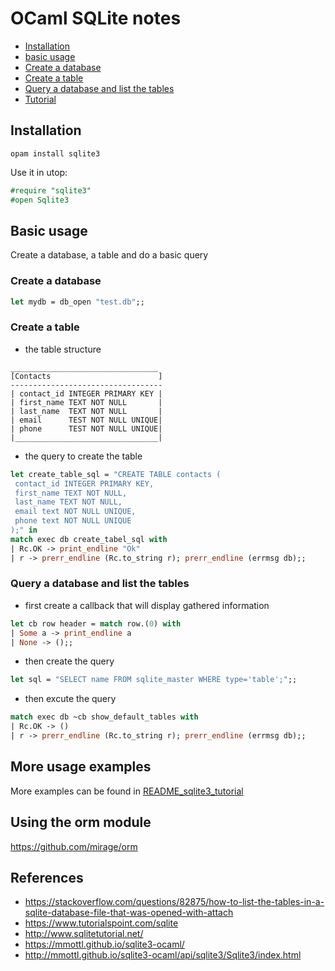 # OCaml SQLite notes

* [Installation](#installation)
* [basic usage](#basic-usage)
* [Create a database](#create-a-database)
* [Create a table](#create-a-table)
* [Query a database and list the tables](#query-a-database-and-list-the-tables)
* [Tutorial](#tutorial)

## Installation

```
opam install sqlite3
```

Use it in utop:

```ocaml
#require "sqlite3"
#open Sqlite3
```

## Basic usage
Create a database, a table and do a basic query

### Create a database
```ocaml
let mydb = db_open "test.db";;
```

### Create a table

* the table structure
```
_________________________________
[Contacts                        ]
----------------------------------
| contact_id INTEGER PRIMARY KEY |
| first_name TEXT NOT NULL       |
| last_name  TEXT NOT NULL       |
| email      TEST NOT NULL UNIQUE|
| phone      TEST NOT NULL UNIQUE|
|________________________________|
```

* the query to create the table

```ocaml
let create_table_sql = "CREATE TABLE contacts (
 contact_id INTEGER PRIMARY KEY,
 first_name TEXT NOT NULL,
 last_name TEXT NOT NULL,
 email text NOT NULL UNIQUE,
 phone text NOT NULL UNIQUE
);" in
match exec db create_tabel_sql with
| Rc.OK -> print_endline "Ok"
| r -> prerr_endline (Rc.to_string r); prerr_endline (errmsg db);;
```

### Query a database and list the tables

* first create a callback that will display gathered information

```ocaml
let cb row header = match row.(0) with
| Some a -> print_endline a
| None -> ();;
```

* then create the query
```ocaml
let sql = "SELECT name FROM sqlite_master WHERE type='table';";;
```

* then excute the query
```ocaml
match exec db ~cb show_default_tables with
| Rc.OK -> ()
| r -> prerr_endline (Rc.to_string r); prerr_endline (errmsg db);;

```

## More usage examples

More examples can be found in [README_sqlite3_tutorial](README_sqlite3_tutorial.md)

## Using the orm module
https://github.com/mirage/orm


## References

* https://stackoverflow.com/questions/82875/how-to-list-the-tables-in-a-sqlite-database-file-that-was-opened-with-attach
* https://www.tutorialspoint.com/sqlite
* http://www.sqlitetutorial.net/
* https://mmottl.github.io/sqlite3-ocaml/
* http://mmottl.github.io/sqlite3-ocaml/api/sqlite3/Sqlite3/index.html
